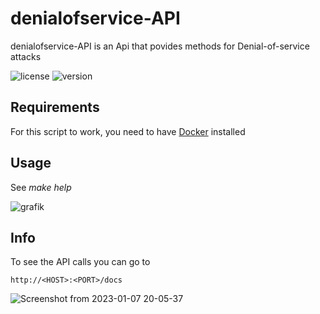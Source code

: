 # denialofservice-API

denialofservice-API is an Api that povides methods for Denial-of-service attacks

![license](https://img.shields.io/badge/license-MIT-brightgreen.svg)
![version](https://img.shields.io/badge/version-1.0-lightgrey.svg)

## Requirements
For this script to work, you need to have [Docker](https://www.docker.com/products/docker-desktop) installed

## Usage

See *make help*

![grafik](https://user-images.githubusercontent.com/61215846/188278295-4c9beae9-64f4-4639-8d78-0dfde16547a7.png)

## Info

To see the API calls you can go to
```
http://<HOST>:<PORT>/docs
```
![Screenshot from 2023-01-07 20-05-37](https://user-images.githubusercontent.com/61215846/211166674-3ef8dd5b-fe03-41af-892a-910edf2f533e.png)
